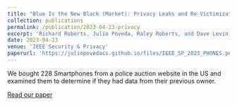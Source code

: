 ```yaml
---
title: "Blue Is the New Black (Market): Privacy Leaks and Re-Victimization from Police-Auctioned Cellphones"
collection: publications
permalink: /publication/2023-04-23-privacy
excerpt: 'Richard Roberts, Julio Poveda, Raley Roberts, and Dave Levin. In the 2023 IEEE Symposium on Security and Privacy. May 2023.'
date: 2023-04-23
venue: 'IEEE Security & Privacy'
paperurl: 'https://juliopovedacs.github.io/files/IEEE_SP_2023_PHONES.pdf'
---
```

We bought 228 Smartphones from a police auction website in the US and examined them to determine if they had data from their previous owner.

[Read our paper](https://juliopovedacs.github.io/files/IEEE_SP_2023_PHONES.pdf)